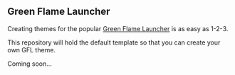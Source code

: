 ## Green Flame Launcher

Creating themes for the popular [Green Flame Launcher](https://play.google.com/store/apps/details?id=com.fractal360.go.launcherex.theme.gfl) is as easy as 1-2-3.

This repository will hold the default template so that you can create your own GFL theme.

Coming soon...
